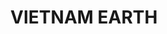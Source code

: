 ---
title: "VIETNAM EARTH"
price: "TBA"
desc: "Opis nije dostupan"
img_path: "/assets/img/A.MIG-3022.jpg"
brand: AMMO
available: true
cat: "weathering"
subcat: "PIGMENTS (35 mL)"
subsubcat: "SS"
---